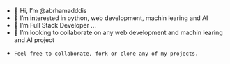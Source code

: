 - 👋 Hi, I’m @abrhamadddis
- 👀 I’m interested in python, web development, machin learing and AI
- 🌱 I’m Full Stack Developer ...
- 💞️ I’m looking to collaborate on any web development and machin learing and AI project
-     Feel free to collaborate, fork or clone any of my projects.

<!---
abrhamadddis/abrhamadddis is a ✨ special ✨ repository because its `README.md` (this file) appears on your GitHub profile.
You can click the Preview link to take a look at your changes.
--->

